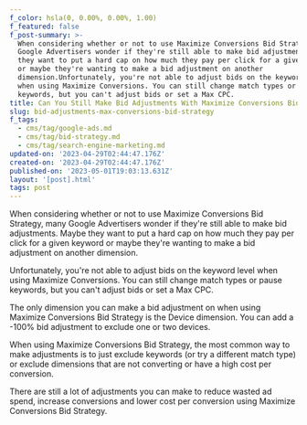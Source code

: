 ```yaml
---
f_color: hsla(0, 0.00%, 0.00%, 1.00)
f_featured: false
f_post-summary: >-
  When considering whether or not to use Maximize Conversions Bid Strategy, many
  Google Advertisers wonder if they're still able to make bid adjustments. Maybe
  they want to put a hard cap on how much they pay per click for a given keyword
  or maybe they're wanting to make a bid adjustment on another
  dimension.Unfortunately, you're not able to adjust bids on the keyword level
  when using Maximize Conversions. You can still change match types or pause
  keywords, but you can't adjust bids or set a Max CPC.
title: Can You Still Make Bid Adjustments With Maximize Conversions Bid Strategy?
slug: bid-adjustments-max-conversions-bid-strategy
f_tags:
  - cms/tag/google-ads.md
  - cms/tag/bid-strategy.md
  - cms/tag/search-engine-marketing.md
updated-on: '2023-04-29T02:44:47.176Z'
created-on: '2023-04-29T02:44:47.176Z'
published-on: '2023-05-01T19:03:13.631Z'
layout: '[post].html'
tags: post
---
```


When considering whether or not to use Maximize Conversions Bid Strategy, many Google Advertisers wonder if they're still able to make bid adjustments. Maybe they want to put a hard cap on how much they pay per click for a given keyword or maybe they're wanting to make a bid adjustment on another dimension.

Unfortunately, you're not able to adjust bids on the keyword level when using Maximize Conversions. You can still change match types or pause keywords, but you can't adjust bids or set a Max CPC.

The only dimension you can make a bid adjustment on when using Maximize Conversions Bid Strategy is the Device dimension. You can add a -100% bid adjustment to exclude one or two devices.

When using Maximize Conversions Bid Strategy, the most common way to make adjustments is to just exclude keywords (or try a different match type) or exclude dimensions that are not converting or have a high cost per conversion.

There are still a lot of adjustments you can make to reduce wasted ad spend, increase conversions and lower cost per conversion using Maximize Conversions Bid Strategy.
